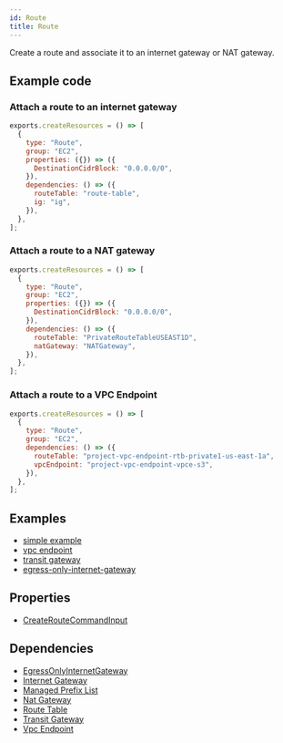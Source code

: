 ```yaml
---
id: Route
title: Route
---
```


Create a route and associate it to an internet gateway or NAT gateway.

## Example code

### Attach a route to an internet gateway

```js
exports.createResources = () => [
  {
    type: "Route",
    group: "EC2",
    properties: ({}) => ({
      DestinationCidrBlock: "0.0.0.0/0",
    }),
    dependencies: () => ({
      routeTable: "route-table",
      ig: "ig",
    }),
  },
];
```

### Attach a route to a NAT gateway

```js
exports.createResources = () => [
  {
    type: "Route",
    group: "EC2",
    properties: ({}) => ({
      DestinationCidrBlock: "0.0.0.0/0",
    }),
    dependencies: () => ({
      routeTable: "PrivateRouteTableUSEAST1D",
      natGateway: "NATGateway",
    }),
  },
];
```

### Attach a route to a VPC Endpoint

```js
exports.createResources = () => [
  {
    type: "Route",
    group: "EC2",
    dependencies: () => ({
      routeTable: "project-vpc-endpoint-rtb-private1-us-east-1a",
      vpcEndpoint: "project-vpc-endpoint-vpce-s3",
    }),
  },
];
```

## Examples

- [simple example](https://github.com/grucloud/grucloud/blob/main/examples/aws/EC2/ec2-vpc)
- [vpc endpoint](https://github.com/grucloud/grucloud/blob/main/examples/aws/EC2/vpc-endpoint)
- [transit gateway](https://github.com/grucloud/grucloud/blob/main/examples/aws/EC2/transit-gateway)
- [egress-only-internet-gateway](https://github.com/grucloud/grucloud/blob/main/examples/aws/EC2/egress-only-internet-gateway)

## Properties

- [CreateRouteCommandInput](https://docs.aws.amazon.com/AWSJavaScriptSDK/v3/latest/clients/client-ec2/interfaces/createroutecommandinput.html)

## Dependencies

- [EgressOnlyInternetGateway](./EgressOnlyInternetGateway.md)
- [Internet Gateway](./InternetGateway.md)
- [Managed Prefix List](./ManagedPrefixList.md)
- [Nat Gateway](./NatGateway.md)
- [Route Table](./RouteTable.md)
- [Transit Gateway](./TransitGateway.md)
- [Vpc Endpoint](./VpcEndpoint.md)
